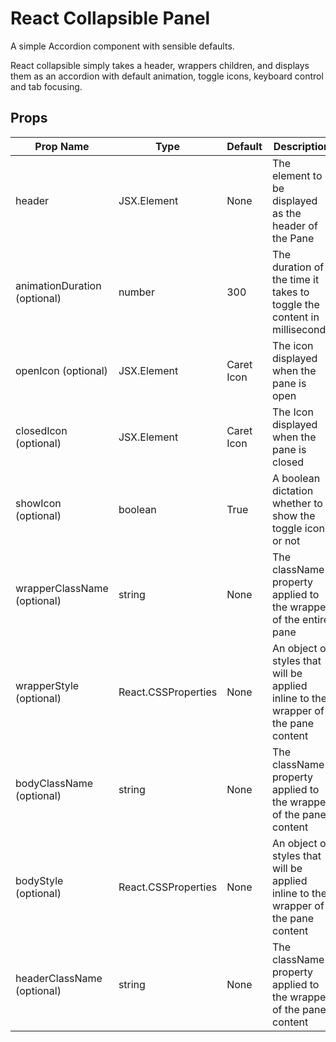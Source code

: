 # React Collapsible Panel
A simple Accordion component with sensible defaults.

React collapsible simply takes a header, wrappers children, and displays them as an accordion with default animation, toggle icons, keyboard control and tab focusing.

## Props
| Prop Name                    | Type                | Default    | Description                                                                        |
|------------------------------|---------------------|------------|------------------------------------------------------------------------------------|
| header                       | JSX.Element         | None       | The element to be displayed as the header of the Pane                              |
| animationDuration (optional) | number              | 300        | The duration of the time it takes to toggle the content in milliseconds            |
| openIcon (optional)          | JSX.Element         | Caret Icon | The icon displayed when the pane is open                                           |
| closedIcon (optional)        | JSX.Element         | Caret Icon | The Icon displayed when the pane is closed                                         |
| showIcon (optional)          | boolean             | True       | A boolean dictation whether to show the toggle icon or not                         |
| wrapperClassName (optional)  | string              | None       | The className property applied to the wrapper of the entire pane                   |
| wrapperStyle (optional)      | React.CSSProperties | None       | An object of styles that will be applied inline to the wrapper of the pane content |
| bodyClassName (optional)     | string              | None       | The className property applied to the wrapper of the pane content                  |
| bodyStyle (optional)         | React.CSSProperties | None       | An object of styles that will be applied inline to the wrapper of the pane content |
| headerClassName (optional)   | string              | None       | The className property applied to the wrapper of the pane content                  |
